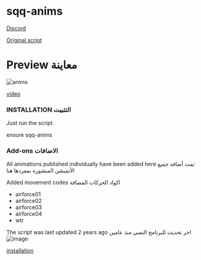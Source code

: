 # sqq-anims

[Discord](https://discord.gg/PWnxxHcpbr)

[Original script](https://github.com/BombayV/anims)

# Preview معاينة
![anims](https://github.com/SNACKGYG/AC-anims/assets/97559522/b08a262c-cd7b-46e9-89fd-0566d89798e1)


[video](https://streamable.com/qforls)

### INSTALLATION التثبيت

Just run the script

ensure sqq-anims

### Add-ons الاضافات

All animations published individually have been added here
تمت أضافة جميع الأنميشن المنشوره بمفردها هنا

Added movement codes
اكواد الحركات المضافة
- airforce01
- airforce02
- airforce03
- airforce04
- wtr

The script was last updated 2 years ago
اخر تحديث للبرنامج النصي منذ عامين
![image](https://github.com/SNACKGYG/sqq-anims/assets/97559522/c25c7a3b-bf6d-4abd-8b94-94a7447e14c2)


[installation](#sqq-anims)

